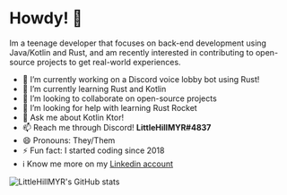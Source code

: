 # Howdy! 👋

Im a teenage developer that focuses on back-end development using Java/Kotlin and Rust, and am recently interested in contributing to open-source projects to get real-world experiences.

- 🔭 I’m currently working on a Discord voice lobby bot using Rust! 
- 🌱 I’m currently learning Rust and Kotlin
- 👯 I’m looking to collaborate on open-source projects
- 🤔 I’m looking for help with learning Rust Rocket
- 💬 Ask me about Kotlin Ktor!
- 📫 Reach me through Discord! **LittleHillMYR#4837**
- 😄 Pronouns: They/Them
- ⚡ Fun fact: I started coding since 2018
- ℹ️ Know me more on my [Linkedin account](https://www.linkedin.com/in/littlehillmyr/)

![LittleHillMYR's GitHub stats](https://github-readme-stats.vercel.app/api?username=LittleHillMYR&count_private=true&show_icons=true&theme=dark)
